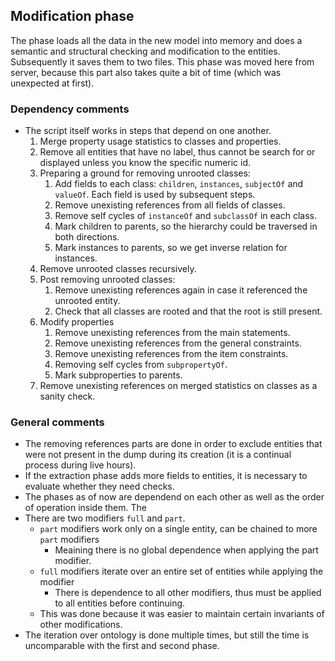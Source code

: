 ## Modification phase

The phase loads all the data in the new model into memory and does a semantic and structural checking and modification to the entities.
Subsequently it saves them to two files.
This phase was moved here from server, because this part also takes quite a bit of time (which was unexpected at first).

### Dependency comments

- The script itself works in steps that depend on one another.
  1. Merge property usage statistics to classes and properties.
  2. Remove all entities that have no label, thus cannot be search for or displayed unless you know the specific numeric id.
  3. Preparing a ground for removing unrooted classes:
     1. Add fields to each class: `children`, `instances`, `subjectOf` and `valueOf`. Each field is used by subsequent steps.
     2. Remove unexisting references from all fields of classes.
     3. Remove self cycles of `instanceOf` and `subclassOf` in each class.
     4. Mark children to parents, so the hierarchy could be traversed in both directions.
     5. Mark instances to parents, so we get inverse relation for instances.
  4. Remove unrooted classes recursively.
  5. Post removing unrooted classes:
     1. Remove unexisting references again in case it referenced the unrooted entity.
     2. Check that all classes are rooted and that the root is still present.
  6. Modify properties
     1. Remove unexisting references from the main statements.
     2. Remove unexisting references from the general constraints.
     3. Remove unexisting references from the item constraints.
     4. Removing self cycles from `subpropertyOf`.
     5. Mark subproperties to parents.
  7. Remove unexisting references on merged statistics on classes as a sanity check.
  
### General comments

- The removing references parts are done in order to exclude entities that were not present in the dump during its creation (it is a continual process during live hours).
- If the extraction phase adds more fields to entities, it is necessary to evaluate whether they need checks.
- The phases as of now are dependend on each other as well as the order of operation inside them.
The 
- There are two modifiers `full` and `part`.
    - `part` modifiers work only on a single entity, can be chained to more `part` modifiers
        - Meaining there is no global dependence when applying the part modifier. 
    - `full` modifiers iterate over an entire set of entities while applying the modifier
        - There is dependence to all other modifiers, thus must be applied to all entities before continuing. 
    - This was done because it was easier to maintain certain invariants of other modifications.
- The iteration over ontology is done multiple times, but still the time is uncomparable with the first and second phase.